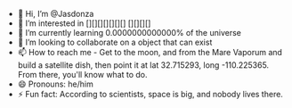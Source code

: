 - 👋 Hi, I’m @Jasdonza
- 👀 I’m interested in [][][][][][][] [][][][]
- 🌱 I’m currently learning 0.0000000000000% of the universe
- 💞️ I’m looking to collaborate on a object that can exist
- 📫 How to reach me - Get to the moon, and from the Mare Vaporum and build a satellite dish, then point it at lat 32.715293, long -110.225365. From there, you'll know what to do.
- 😄 Pronouns: he/him
- ⚡ Fun fact: According to scientists, space is big, and nobody lives there.
